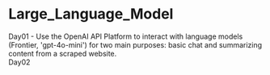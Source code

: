# Large_Language_Model  
Day01 - Use the OpenAI API Platform to interact with language models (Frontier, 'gpt-4o-mini') for two main purposes: basic chat and summarizing content from a scraped website.  
Day02
